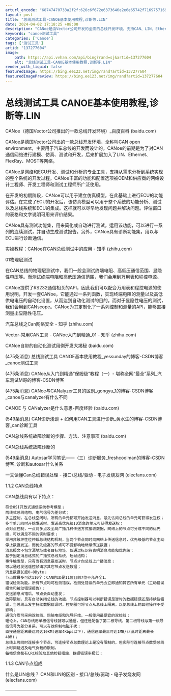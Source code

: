 ```yaml
---
arturl_encode: "68747470733a2f2f:626c6f672e6373646e2e6e65742f716975716975353230332f:61727469636c652f64657461696c732f313337323737363034"
layout: post
title: "总线测试工具-CANOE基本使用教程,诊断等.LIN"
date: 2024-04-02 17:18:25 +08:00
description: "CANoe是由Vector公司开发的全面的总线开发环境，支持CAN、LIN、Ethernet等网络，"
keywords: "canoe测试工具"
categories: ['Canoe']
tags: ['测试工具']
artid: "137277604"
image:
    path: https://api.vvhan.com/api/bing?rand=sj&artid=137277604
    alt: "总线测试工具-CANOE基本使用教程,诊断等.LIN"
render_with_liquid: false
featuredImage: https://bing.ee123.net/img/rand?artid=137277604
featuredImagePreview: https://bing.ee123.net/img/rand?artid=137277604
---
```


# 总线测试工具 CANOE基本使用教程,诊断等.LIN

CANoe（德国Vector公司推出的一款总线开发环境）\_百度百科 (baidu.com)

CANoe是德国Vector公司出的一款总线开发环境，全称叫CAN open environment，主要用于汽车总线的开发而设计的。CANoe的前期是为了对CAN通信网络进行建模、仿真、测试和开发，后来扩展加入了LIN、Ethernet、FlexRay、MOST等网络。

CANoe是网络和ECU开发、测试和分析的专业工具，支持从需求分析到系统实现的整个系统的开发过程。CANoe丰富的功能和配置选项被OEM和供应商的网络设计工程师、开发工程师和测试工程师所广泛使用。

在开发的初期阶段，CANoe可以用于建立仿真模型，在此基础上进行ECU的功能评估。在完成了ECU的开发后，该仿真模型可以用于整个系统的功能分析、测试以及总线系统和ECU的集成。这样就可以尽早地发现问题并解决问题。评估窗口的表格和文字说明可用来评价结果。

CANoe具有测试功能集，用来简化或自动进行测试。运用该功能，可以进行一系列的连续测试，并自动生成测试报告。另外，CANoe具有诊断功能集，用以与ECU进行诊断通信。

实操教程：CANoe在CAN总线测试中的应用 - 知乎 (zhihu.com)

01物理层测试

在CAN总线的物理层测试中，我们一般会测试终端电阻、高低压通信范围、显隐性电压等。而测试终端电阻和高低压通信范围，我们会用到万用表和程控电源。

CANoe提供了RS232通信相关的API，因此我们可以配合万用表和程控电源的使用说明，开发一套CANoe，它能通过一系列函数，实现终端电阻的测量以及高低供电电压的自动化设置，从而达到自动化测试的目的。而对于显隐性电压的测试，我们会用到CANscope。CANoe为其定制化了一系列控制和测量的API，能够直接测量出显隐性电压。

汽车总线之Can网络安全 - 知乎 (zhihu.com)

Vector-常用CAN工具 - CANoe入门到精通\_01 - 知乎 (zhihu.com)

CANoe自带的自动化测试用例开发大揭秘 (baidu.com)

(475条消息) 总线测试工具 CANOE基本使用教程\_yessunday的博客-CSDN博客\_canoe测试工具

(475条消息) CANoe从入门到精通“保姆级”教程（一）- 堪称全网“最全”系列\_汽车测试M哥的博客-CSDN博客

(475条消息) CANoe与CANalyzer工具的区别\_gongyu\_1的博客-CSDN博客\_canoe与canalyzer有什么不同

CANOE 与 CANalyzer是什么意思-百度经验 (baidu.com)

(549条消息) CAN诊断浅谈 + 如何用CAN工具进行诊断\_黄水生的博客-CSDN博客\_can诊断工具

CAN总线系统故障诊断的步骤、方法、注意事项 (baidu.com)

CAN总线系统故障诊断的

(549条消息) Autosar学习笔记——（三）诊断服务\_freshcoolman的博客-CSDN博客\_诊断和autosar什么关系

一文读懂Can总线错误处理 - 接口/总线/驱动 - 电子发烧友网 (elecfans.com)

1.1.2 CAN总线特点

CAN总线具有以下特点：

```
符合OSI开放式通信系统参考模型；
两线式总线结构，电气信号为差分式；
多主控制，在总线空闲时，所有的单元都可开始发送消息，最先访问总线的单元可获得发送权；多个单元同时开始发送时，发送高优先级ID消息的单元可获得发送权；
点对点控制，一点对多点及全局广播几种传送方式接收数据，网络上的节点可分成不同的优先级，可以满足不同的实时要求；
采用非破坏性位仲裁总线结构机制，当两个节点同时向网络上传送信息时，优先级低的节点主动停止数据发送，而优先级高的节点可不受影响地继续传送数据；
消息报文不包含源地址或者目标地址，仅通过标识符表明消息功能和优先级；
基于固定消息格式的广播式总线系统，短帧结构；
事件触发型，只有当有消息要发送时，节点才向总线上广播消息；
可以通过发送遥控帧请求其它节点发送数据；
消息数据长度0~8Byte；
节点数最多可达110个；CAN的ID是11位且前7位不允许全1。
错误检测功能。所有节点均可检测错误，检测处错误的单元会立即通知其它所有单元（主动错误报告和被动错误报告）；
发送消息出错后，节点会自动重发；
故障限制，具有自动关闭总线的功能，节点控制器可以判断错误是暂时的数据错误还是持续性错误，当总线上发生持续数据错误时，控制器可将节点从总线上隔离，以使总线上的其他操作不受影响；
通信介质可采用双绞线、同轴电缆和光导纤维，一般使用最便宜的双绞线；
理论上，CAN总线用单根信号线就可以通信，但还是配备了第二根导线，第二根导线与第一根导线信号为差分关系，可以有效抑制电磁干扰；
直接通信距离最远可达10KM(速率4Kbps以下)，通信速率最高可达1MB/s(此时距离最长40M)；
总线上可同时连接多个节点，可连接节点总数理论上是没有限制的，但实际可连接节点数受总线上时间延迟及电气负载的限制。
每帧信息都有CRC校验及其他检错措施，数据错误率极低；

```

1.1.3 CAN节点组成

什么是LIN总线？ CAN和LIN的区别 - 接口/总线/驱动 - 电子发烧友网 (elecfans.com)
  
————————————————